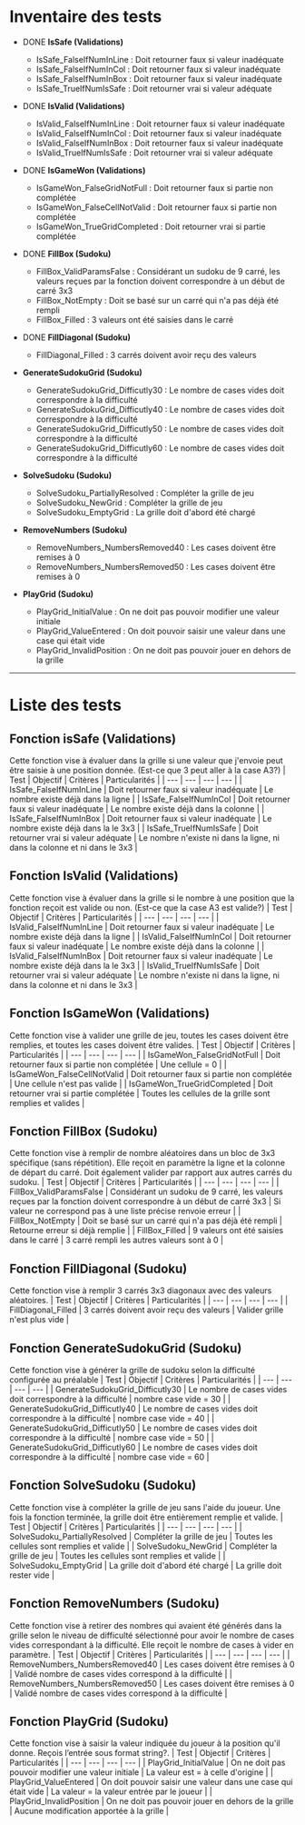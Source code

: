 # Inventaire des tests

- DONE **IsSafe (Validations)**
  - IsSafe_FalseIfNumInLine : Doit retourner faux si valeur inadéquate
  - IsSafe_FalseIfNumInCol : Doit retourner faux si valeur inadéquate
  - IsSafe_FalseIfNumInBox : Doit retourner faux si valeur inadéquate
  - IsSafe_TrueIfNumIsSafe : Doit retourner vrai si valeur adéquate
- DONE **IsValid (Validations)**
  - IsValid_FalseIfNumInLine : Doit retourner faux si valeur inadéquate
  - IsValid_FalseIfNumInCol : Doit retourner faux si valeur inadéquate
  - IsValid_FalseIfNumInBox : Doit retourner faux si valeur inadéquate
  - IsValid_TrueIfNumIsSafe : Doit retourner vrai si valeur adéquate
- DONE **IsGameWon (Validations)**

  - IsGameWon_FalseGridNotFull : Doit retourner faux si partie non complétée
  - IsGameWon_FalseCellNotValid : Doit retourner faux si partie non complétée
  - IsGameWon_TrueGridCompleted : Doit retourner vrai si partie complétée

- DONE **FillBox (Sudoku)**
  - FillBox_ValidParamsFalse : Considérant un sudoku de 9 carré, les valeurs reçues par la fonction doivent correspondre à un début de carré 3x3
  - FillBox_NotEmpty : Doit se basé sur un carré qui n'a pas déjà été rempli
  - FillBox_Filled : 3 valeurs ont été saisies dans le carré
- DONE **FillDiagonal (Sudoku)**
  - FillDiagonal_Filled : 3 carrés doivent avoir reçu des valeurs
- **GenerateSudokuGrid (Sudoku)**
  - GenerateSudokuGrid_Difficutly30 : Le nombre de cases vides doit correspondre à la difficulté
  - GenerateSudokuGrid_Difficutly40 : Le nombre de cases vides doit correspondre à la difficulté
  - GenerateSudokuGrid_Difficutly50 : Le nombre de cases vides doit correspondre à la difficulté
  - GenerateSudokuGrid_Difficutly60 : Le nombre de cases vides doit correspondre à la difficulté
- **SolveSudoku (Sudoku)**
  - SolveSudoku_PartiallyResolved : Compléter la grille de jeu
  - SolveSudoku_NewGrid : Compléter la grille de jeu
  - SolveSudoku_EmptyGrid : La grille doit d'abord été chargé
- **RemoveNumbers (Sudoku)**
  - RemoveNumbers_NumbersRemoved40 : Les cases doivent être remises à 0
  - RemoveNumbers_NumbersRemoved50 : Les cases doivent être remises à 0
- **PlayGrid (Sudoku)**
  - PlayGrid_InitialValue : On ne doit pas pouvoir modifier une valeur initiale
  - PlayGrid_ValueEntered : On doit pouvoir saisir une valeur dans une case qui était vide
  - PlayGrid_InvalidPosition : On ne doit pas pouvoir jouer en dehors de la grille

---

# Liste des tests

## Fonction isSafe (Validations)

Cette fonction vise à évaluer dans la grille si une valeur que j'envoie peut être saisie à une position donnée. (Est-ce que 3 peut aller à la case A3?)
| Test | Objectif | Critères | Particularités |
| --- | --- | --- | --- |
| IsSafe_FalseIfNumInLine | Doit retourner faux si valeur inadéquate | Le nombre existe déjà dans la ligne |
| IsSafe_FalseIfNumInCol | Doit retourner faux si valeur inadéquate | Le nombre existe déjà dans la colonne |
| IsSafe_FalseIfNumInBox | Doit retourner faux si valeur inadéquate | Le nombre existe déjà dans la le 3x3 |
| IsSafe_TrueIfNumIsSafe | Doit retourner vrai si valeur adéquate | Le nombre n'existe ni dans la ligne, ni dans la colonne et ni dans le 3x3 |

## Fonction IsValid (Validations)

Cette fonction vise à évaluer dans la grille si le nombre à une position que la fonction reçoit est valide ou non. (Est-ce que la case A3 est valide?)
| Test | Objectif | Critères | Particularités |
| --- | --- | --- | --- |
| IsValid_FalseIfNumInLine | Doit retourner faux si valeur inadéquate | Le nombre existe déjà dans la ligne |
| IsValid_FalseIfNumInCol | Doit retourner faux si valeur inadéquate | Le nombre existe déjà dans la colonne |
| IsValid_FalseIfNumInBox | Doit retourner faux si valeur inadéquate | Le nombre existe déjà dans la le 3x3 |
| IsValid_TrueIfNumIsSafe | Doit retourner vrai si valeur adéquate | Le nombre n'existe ni dans la ligne, ni dans la colonne et ni dans le 3x3 |

## Fonction IsGameWon (Validations)

Cette fonction vise à valider une grille de jeu, toutes les cases doivent être remplies, et toutes les cases doivent être valides.
| Test | Objectif | Critères | Particularités |
| --- | --- | --- | --- |
| IsGameWon_FalseGridNotFull | Doit retourner faux si partie non complétée | Une cellule = 0 |
| IsGameWon_FalseCellNotValid | Doit retourner faux si partie non complétée | Une cellule n'est pas valide |
| IsGameWon_TrueGridCompleted | Doit retourner vrai si partie complétée | Toutes les cellules de la grille sont remplies et valides |

## Fonction FillBox (Sudoku)

Cette fonction vise à remplir de nombre aléatoires dans un bloc de 3x3 spécifique (sans répétition). Elle reçoit en paramètre la ligne et la colonne de départ du carré. Doit également valider par rapport aux autres carrés du sudoku.
| Test | Objectif | Critères | Particularités |
| --- | --- | --- | --- |
| FillBox_ValidParamsFalse | Considérant un sudoku de 9 carré, les valeurs reçues par la fonction doivent correspondre à un début de carré 3x3 | Si valeur ne correspond pas à une liste précise renvoie erreur |
| FillBox_NotEmpty | Doit se basé sur un carré qui n'a pas déjà été rempli | Retourne erreur si déjà remplie |
| FillBox_Filled | 9 valeurs ont été saisies dans le carré | 3 carré rempli les autres valeurs sont à 0 |

## Fonction FillDiagonal (Sudoku)

Cette fonction vise à remplir 3 carrés 3x3 diagonaux avec des valeurs aléatoires.
| Test | Objectif | Critères | Particularités |
| --- | --- | --- | --- |
| FillDiagonal_Filled | 3 carrés doivent avoir reçu des valeurs | Valider grille n'est plus vide |

## Fonction GenerateSudokuGrid (Sudoku)

Cette fonction vise à générer la grille de sudoku selon la difficulté configurée au préalable
| Test | Objectif | Critères | Particularités |
| --- | --- | --- | --- |
| GenerateSudokuGrid_Difficutly30 | Le nombre de cases vides doit correspondre à la difficulté | nombre case vide = 30 |
| GenerateSudokuGrid_Difficutly40 | Le nombre de cases vides doit correspondre à la difficulté | nombre case vide = 40 |
| GenerateSudokuGrid_Difficutly50 | Le nombre de cases vides doit correspondre à la difficulté | nombre case vide = 50 |
| GenerateSudokuGrid_Difficutly60 | Le nombre de cases vides doit correspondre à la difficulté | nombre case vide = 60 |

## Fonction SolveSudoku (Sudoku)

Cette fonction vise à compléter la grille de jeu sans l'aide du joueur. Une fois la fonction terminée, la grille doit être entièrement remplie et valide.
| Test | Objectif | Critères | Particularités |
| --- | --- | --- | --- |
| SolveSudoku_PartiallyResolved | Compléter la grille de jeu | Toutes les cellules sont remplies et valide |
| SolveSudoku_NewGrid | Compléter la grille de jeu | Toutes les cellules sont remplies et valide |
| SolveSudoku_EmptyGrid | La grille doit d'abord été chargé | La grille doit rester vide |

## Fonction RemoveNumbers (Sudoku)

Cette fonction vise à retirer des nombres qui avaient été générés dans la grille selon le niveau de difficulté sélectionné pour avoir le nombre de cases vides correspondant à la difficulté. Elle reçoit le nombre de cases à vider en paramètre.
| Test | Objectif | Critères | Particularités |
| --- | --- | --- | --- |
| RemoveNumbers_NumbersRemoved40 | Les cases doivent être remises à 0 | Validé nombre de cases vides correspond à la difficulté |
| RemoveNumbers_NumbersRemoved50 | Les cases doivent être remises à 0 | Validé nombre de cases vides correspond à la difficulté |

## Fonction PlayGrid (Sudoku)

Cette fonction vise à saisir la valeur indiquée du joueur à la position qu'il donne. Reçois l’entrée sous format string?.
| Test | Objectif | Critères | Particularités |
| --- | --- | --- | --- |
| PlayGrid_InitialValue | On ne doit pas pouvoir modifier une valeur initiale | La valeur est = à celle d'origine |
| PlayGrid_ValueEntered | On doit pouvoir saisir une valeur dans une case qui était vide | La valeur = la valeur entrée par le joueur |
| PlayGrid_InvalidPosition | On ne doit pas pouvoir jouer en dehors de la grille | Aucune modification apportée à la grille |
